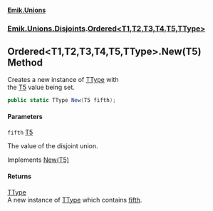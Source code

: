 #### [Emik.Unions](index.md 'index')
### [Emik.Unions.Disjoints](Emik.Unions.Disjoints.md 'Emik.Unions.Disjoints').[Ordered&lt;T1,T2,T3,T4,T5,TType&gt;](Ordered{T1,T2,T3,T4,T5,TType}.md 'Emik.Unions.Disjoints.Ordered<T1,T2,T3,T4,T5,TType>')

## Ordered<T1,T2,T3,T4,T5,TType>.New(T5) Method

Creates a new instance of [TType](Ordered{T1,T2,T3,T4,T5,TType}.md#Emik.Unions.Disjoints.Ordered_T1,T2,T3,T4,T5,TType_.TType 'Emik.Unions.Disjoints.Ordered<T1,T2,T3,T4,T5,TType>.TType') with  
the [T5](Ordered{T1,T2,T3,T4,T5,TType}.md#Emik.Unions.Disjoints.Ordered_T1,T2,T3,T4,T5,TType_.T5 'Emik.Unions.Disjoints.Ordered<T1,T2,T3,T4,T5,TType>.T5') value being set.

```csharp
public static TType New(T5 fifth);
```
#### Parameters

<a name='Emik.Unions.Disjoints.Ordered_T1,T2,T3,T4,T5,TType_.New(T5).fifth'></a>

`fifth` [T5](Ordered{T1,T2,T3,T4,T5,TType}.md#Emik.Unions.Disjoints.Ordered_T1,T2,T3,T4,T5,TType_.T5 'Emik.Unions.Disjoints.Ordered<T1,T2,T3,T4,T5,TType>.T5')

The value of the disjoint union.

Implements [New(T5)](IFactories{T1,T2,T3,T4,T5,TType}.New(T5).md 'Emik.Unions.Disjoints.IFactories<T1,T2,T3,T4,T5,TType>.New(T5)')

#### Returns
[TType](Ordered{T1,T2,T3,T4,T5,TType}.md#Emik.Unions.Disjoints.Ordered_T1,T2,T3,T4,T5,TType_.TType 'Emik.Unions.Disjoints.Ordered<T1,T2,T3,T4,T5,TType>.TType')  
A new instance of [TType](Ordered{T1,T2,T3,T4,T5,TType}.md#Emik.Unions.Disjoints.Ordered_T1,T2,T3,T4,T5,TType_.TType 'Emik.Unions.Disjoints.Ordered<T1,T2,T3,T4,T5,TType>.TType') which contains [fifth](Ordered{T1,T2,T3,T4,T5,TType}.New(T5).md#Emik.Unions.Disjoints.Ordered_T1,T2,T3,T4,T5,TType_.New(T5).fifth 'Emik.Unions.Disjoints.Ordered<T1,T2,T3,T4,T5,TType>.New(T5).fifth').